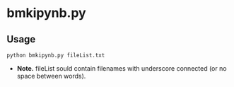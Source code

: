 # bmkipynb.py

## Usage
```{python}
python bmkipynb.py fileList.txt
```
* **Note.** fileList sould contain filenames with underscore connected (or no space between words).